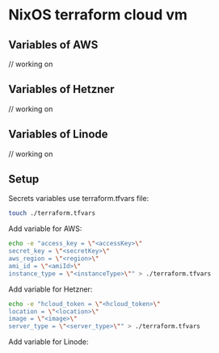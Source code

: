 # NixOS terraform cloud vm

## Variables of AWS
// working on
## Variables of Hetzner
// working on
## Variables of Linode
// working on

## Setup
Secrets variables use terraform.tfvars file:
```sh
touch ./terraform.tfvars
```
Add variable for AWS:
```sh
echo -e "access_key = \"<accessKey>\"
secret_key = \"<secretKey>\"
aws_region = \"<region>\"
ami_id = \"<amiId>\"
instance_type = \"<instanceType>\"" > ./terraform.tfvars
```
Add variable for Hetzner:
```sh
echo -e "hcloud_token = \"<hcloud_token>\"
location = \"<location>\"
image = \"<image>\"
server_type = \"<server_type>\"" > ./terraform.tfvars
```
Add variable for Linode:
```sh
```